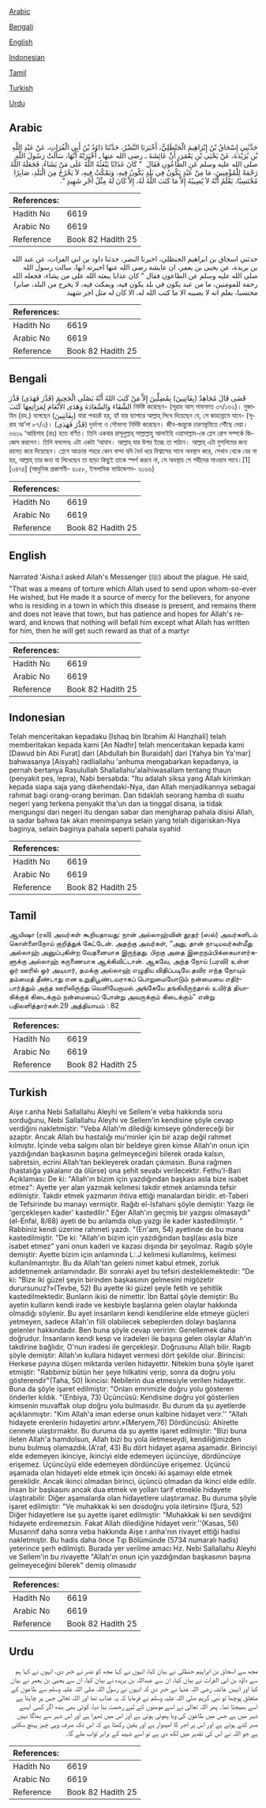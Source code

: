 [Arabic](#arabic)

[Bengali](#bengali)

[English](#english)

[Indonesian](#indonesian)

[Tamil](#tamil)

[Turkish](#turkish)

[Urdu](#urdu)

## Arabic


<div dir="rtl" lang="ar" style={{fontSize:'larger',backgroundColor:'#f8f9fa',padding:20}}>
حَدَّثَنِي إِسْحَاقُ بْنُ إِبْرَاهِيمَ الْحَنْظَلِيُّ، أَخْبَرَنَا النَّضْرُ، حَدَّثَنَا دَاوُدُ بْنُ أَبِي الْفُرَاتِ، عَنْ عَبْدِ اللَّهِ بْنِ بُرَيْدَةَ، عَنْ يَحْيَى بْنِ يَعْمَرَ، أَنَّ عَائِشَةَ ـ رضى الله عنها ـ أَخْبَرَتْهُ أَنَّهَا، سَأَلَتْ رَسُولَ اللَّهِ صلى الله عليه وسلم عَنِ الطَّاعُونِ فَقَالَ ‏ "‏ كَانَ عَذَابًا يَبْعَثُهُ اللَّهُ عَلَى مَنْ يَشَاءُ، فَجَعَلَهُ اللَّهُ رَحْمَةً لِلْمُؤْمِنِينَ، مَا مِنْ عَبْدٍ يَكُونُ فِي بَلَدٍ يَكُونُ فِيهِ، وَيَمْكُثُ فِيهِ، لاَ يَخْرُجُ مِنَ الْبَلَدِ، صَابِرًا مُحْتَسِبًا، يَعْلَمُ أَنَّهُ لاَ يُصِيبُهُ إِلاَّ مَا كَتَبَ اللَّهُ لَهُ، إِلاَّ كَانَ لَهُ مِثْلُ أَجْرِ شَهِيدٍ ‏"‏‏.‏
</div>
<div style={{backgroundColor:'#f8f9fa',padding:20, marginBottom: 10}}><table> <thead> <tr> <th>References:</th> <th></th> </tr> </thead> <tbody><tr><td>Hadith No</td><td>6619</td></tr><tr><td>Arabic No</td><td>6619</td></tr><tr><td>Reference</td><td>Book 82 Hadith 25</td></tr></tbody></table></div>


<div dir="rtl" lang="ar" style={{fontSize:'larger',backgroundColor:'#f8f9fa',padding:20}}>
حدثني اسحاق بن ابراهيم الحنظلي، اخبرنا النضر، حدثنا داود بن ابي الفرات، عن عبد الله بن بريدة، عن يحيى بن يعمر، ان عايشة رضى الله عنها اخبرته انها، سالت رسول الله صلى الله عليه وسلم عن الطاعون فقال " كان عذابا يبعثه الله على من يشاء، فجعله الله رحمة للمومنين، ما من عبد يكون في بلد يكون فيه، ويمكث فيه، لا يخرج من البلد، صابرا محتسبا، يعلم انه لا يصيبه الا ما كتب الله له، الا كان له مثل اجر شهيد
</div>
<div style={{backgroundColor:'#f8f9fa',padding:20, marginBottom: 10}}><table> <thead> <tr> <th>References:</th> <th></th> </tr> </thead> <tbody><tr><td>Hadith No</td><td>6619</td></tr><tr><td>Arabic No</td><td>6619</td></tr><tr><td>Reference</td><td>Book 82 Hadith 25</td></tr></tbody></table></div>

## Bengali


<div dir="ltr" lang="bn" style={{fontSize:'larger',backgroundColor:'#f8f9fa',padding:20}}>
قَضَى قَالَ مُجَاهِدٌ (بِفَاتِنِينَ) بِمُضِلِّينَ إِلاَّ مَنْ كَتَبَ اللهُ أَنَّهُ يَصْلَى الْجَحِيمَ (قَدَّرَ فَهَدَى) قَدَّرَ الشَّقَاءَ وَالسَّعَادَةَ وَهَدَى الأَنْعَامَ لِمَرَاتِعِهَا كَتَبَ নির্দিষ্ট করেছেন- (সূরাহ আস্ সাফফাত ৩৭/১৬২)। মুজাহিদ (রহ.) বলেছেন (بِفَاتِنِينَ) যারা পথভ্রষ্ট হয়, হ্যাঁ যার ব্যাপারে আল্লাহ্ লিখে দিয়েছেন যে, সে জাহান্নামে যাবে- (সূরাহ আ’লা ৮৭/৩)। (قَدَّرَ فَهَدَى) দুর্ভাগ্য ও সৌভাগ্য নির্দিষ্ট করেছেন। জীব-জন্তুকে চারণভূমিতে পৌঁছে দেয়া। ৬৬১৯ ‘আয়িশাহ (রাঃ) হতে বর্ণিত। তিনি একবার রাসূলুল্লাহ্ সাল্লাল্লাহু আলাইহি ওয়াসাল্লাম-কে প্লেগ রোগ সম্পর্কে জিজ্ঞেস করলেন। তিনি বললেনঃ এটা একটা ‘আযাব। আল্লাহ্ যার উপর ইচ্ছে তা পাঠান। আল্লাহ্ এটা মুসলিমের জন্য রহমত করে দিয়েছেন। প্লেগে আক্রান্ত শহরে কোন বান্দা যদি ধৈর্য ধরে বিশ্বাসের সাথে অবস্থান করে, সেখান থেকে বের না হয়, আল্লাহ্ তার জন্য যা লিখেছেন তা ছাড়া কিছুই তাকে স্পর্শ করবে না, সে অবস্থায় সে শহীদের সাওয়াব পাবে।[1] [৩৪৭৪] (আধুনিক প্রকাশনী- ৬১৫৮, ইসলামিক ফাউন্ডেশন- ৬১৬৬)
</div>
<div style={{backgroundColor:'#f8f9fa',padding:20, marginBottom: 10}}><table> <thead> <tr> <th>References:</th> <th></th> </tr> </thead> <tbody><tr><td>Hadith No</td><td>6619</td></tr><tr><td>Arabic No</td><td>6619</td></tr><tr><td>Reference</td><td>Book 82 Hadith 25</td></tr></tbody></table></div>

## English


<div dir="ltr" lang="en" style={{fontSize:'larger',backgroundColor:'#f8f9fa',padding:20}}>
Narrated 'Aisha:I asked Allah's Messenger (ﷺ) about the plague. He said, "That was a means of torture which Allah used to send upon whom-so-ever He wished, but He made it a source of mercy for the believers, for anyone who is residing in a town in which this disease is present, and remains there and does not leave that town, but has patience and hopes for Allah's reward, and knows that nothing will befall him except what Allah has written for him, then he will get such reward as that of a martyr
</div>
<div style={{backgroundColor:'#f8f9fa',padding:20, marginBottom: 10}}><table> <thead> <tr> <th>References:</th> <th></th> </tr> </thead> <tbody><tr><td>Hadith No</td><td>6619</td></tr><tr><td>Arabic No</td><td>6619</td></tr><tr><td>Reference</td><td>Book 82 Hadith 25</td></tr></tbody></table></div>

## Indonesian


<div dir="ltr" lang="id" style={{fontSize:'larger',backgroundColor:'#f8f9fa',padding:20}}>
Telah menceritakan kepadaku [Ishaq bin Ibrahim Al Hanzhali] telah memberitakan kepada kami [An Nadhr] telah menceritakan kepada kami [Dawud bin Abi Furat] dari [Abdullah bin Buraidah] dari [Yahya bin Ya'mar] bahwasanya [Aisyah] radliallahu 'anhuma mengabarkan kepadanya, ia pernah bertanya Rasulullah Shallallahu'alaihiwasallam tentang thaun (penyakit pes, lepra), Nabi bersabda: "Itu adalah siksa yang Allah kirimkan kepada siapa saja yang dikehendaki-Nya, dan Allah menjadikannya sebagai rahmat bagi orang-orang beriman. Dan tidaklah seorang hamba di suatu negeri yang terkena penyakit tha'un dan ia tinggal disana, ia tidak mengungsi dari negeri itu dengan sabar dan mengharap pahala disisi Allah, ia sadar bahwa tak akan menimpanya selain yang telah digariskan-Nya baginya, selain baginya pahala seperti pahala syahid
</div>
<div style={{backgroundColor:'#f8f9fa',padding:20, marginBottom: 10}}><table> <thead> <tr> <th>References:</th> <th></th> </tr> </thead> <tbody><tr><td>Hadith No</td><td>6619</td></tr><tr><td>Arabic No</td><td>6619</td></tr><tr><td>Reference</td><td>Book 82 Hadith 25</td></tr></tbody></table></div>

## Tamil


<div dir="ltr" lang="ta" style={{fontSize:'larger',backgroundColor:'#f8f9fa',padding:20}}>
ஆயிஷா (ரலி) அவர்கள் கூறியதாவது: நான் அல்லாஹ்வின் தூதர் (ஸல்) அவர்களிடம் கொள்ளைநோய் குறித்துக் கேட்டேன். அதற்கு அவர்கள், “அது, தான் நாடியவர்கள்மீது அல்லாஹ் அனுப்புகின்ற வேதனையாக இருந்தது. பிறகு அதை இறைநம்பிக்கையாளர்களுக்கு அல்லாஹ் கருணையாக ஆக்கிவிட்டான். ஆகவே, அந்த நோய் (பரவி) உள்ள ஓர் ஊரில் ஓர் அடியார், தமக்கு அல்லாஹ் எழுதிய விதிப்படியே தவிர எந்த நோயும் தம்மைத் தீண்டாது என உறுதிபூண்டவராகப் பொறுமையோடும் நன்மையை எதிர்பார்த்தும் அந்த ஊரிலிருந்து வெளியேறாமல் அங்கேயே தங்கியிருந்தால் உயிர்த் தியாகிக்குக் கிடைக்கும் நன்மையைப் போன்று அவருக்கும் கிடைக்கும்” என்று பதிலளித்தார்கள்.29 அத்தியாயம் : 82
</div>
<div style={{backgroundColor:'#f8f9fa',padding:20, marginBottom: 10}}><table> <thead> <tr> <th>References:</th> <th></th> </tr> </thead> <tbody><tr><td>Hadith No</td><td>6619</td></tr><tr><td>Arabic No</td><td>6619</td></tr><tr><td>Reference</td><td>Book 82 Hadith 25</td></tr></tbody></table></div>

## Turkish


<div dir="ltr" lang="tr" style={{fontSize:'larger',backgroundColor:'#f8f9fa',padding:20}}>
Aişe r.anha Nebi Sallallahu Aleyhi ve Sellem'e veba hakkında soru sorduğunu, Nebi Sallallahu Aleyhi ve Sellem'in kendisine şöyle cevap verdiğini nakletmiştir: "Veba Allah'm dilediği kimseye göndereceği bir azaptır. Ancak Allah bu hastalığı mu'minler için bir azap değil rahmet kılmıştır. İçinde veba salgını olan bir beldeye giren kimse Allah'ın onun için yazdığından başkasının başına gelmeyeceğini bilerek orada kalsın, sabretsin, ecrini Allah'tan bekleyerek oradan çıkmasın. Buna rağmen (hastalığa yakalanır da ölürse) ona şehit sevabı verilecektir. Fethu'l-Bari Açıklaması: De ki: "Allah'ın bizim için yazdığından başkası asla bize isabet etmez": Ayette yer alan yazmak kelimesi takdir etmek anlamında tefsir edilmiştir. Takdir etmek yazmanın ihtiva ettiği manalardan biridir. et-Taberi de Tefsirinde bu manayı vermiştir. Rağıb el-Isfahani şöyle demiştir: Yazgı ile 'gerçekleşen kader' kastedilir." Eğer Allah'ın geçmiş bir yazgısı olmasaydı" (el-Enfal, 8/68) ayeti de bu anlamda olup yazgı ile kader kastedilmiştir. " Rabbiniz kendi üzerine rahmeti yazdı. "(En'am, 54) ayetinde de bu mana kastedilmiştir. "De ki: "Allah'ın bizim için yazdığından başl(ası asla bize isabet etmez" yani onun kaderi ve kazası dışında bir şeyolmaz. Ragıb şöyle demiştir: Ayette bizim için anlamında L:.J kelimesi kullanılmış, kelimesi kullanılmamıştır. Bu da Allah'tan geleni nimet kabul etmek, zorluk addetmemek anlamındadır. Bir sonraki ayet bu tefsiri desteklemektedir: "De ki: "Bize iki güzel şeyin birinden başkasının gelmesini migözetir durursunuz?»(Tevbe, 52) Bu ayette iki güzel şeyle fetih ve şehitlik kastedilmektedir. Bunların ikisi de nimettir. İbn Battal şöyle demiştir: Bu ayetin kulların kendi irade ve kesbiyle başlarına gelen olaylar hakkında olmadığı söylenir. Bu ayet insanların kendi kendilerine elde etmeye güçleri yetmeyen, sadece Allah'ın fiili olabilecek sebeplerden dolayı başlarına gelenler hakkındadır. Ben buna şöyle cevap veririm: Genellemek daha doğrudur. İnsanların kendi kesp ve iradeleri ile başına gelen olaylar Allah'ın takdirine bağlıdır, O'nun iradesi ile gerçekleşir. Doğrusunu Allah bilir. Ragıb şöyle demiştir: Allah'ın kullara hidayet vermesi dört şekilde olur. Birincisi: Herkese payına düşen miktarda verilen hidayettir. Nitekim buna şöyle işaret etmiştir: "Rabbimiz bütün her şeye hilkatini verip, sonra da doğru yolu gösterendir"(Taha, 50) İkincisi: Nebilerin dua etmesiyle verilen hidayettir. Buna da şöyle işaret edilmiştir: "Onları emrimizle doğru yolu gösteren önderler kıldık. "(Enbiya, 73) Üçüncüsü: Kendisine doğru yol gösterilen kimsenin muvaffak olup doğru yolu bulmasıdır. Bu durum da şu ayetlerde açıklanmıştır: "Kim Allah'a iman ederse onun kalbine hidayet verir.'' "Allah hidayete erenlerin hidayetini artınr.»(Meryem,76) Dördüncüsü: Ahirette cennete ulaştırmaktır. Bu duruma da şu ayette işaret edilmiştir: "Bizi buna ileten Allah'a hamdolsun, Allah bizi bu yola iletmeseydi, kendiliğimizden bunu bulmuş olamazdık.(A'raf, 43) Bu dört hidayet aşama aşamadır. Birinciyi elde edemeyen ikinciye, ikinciyi elde edemeyen üçüncüye, dördüncüye erişemez. Üçüncüyü elde edemeyen dördüncüye erişemez. Üçüncü aşamada olan hidayeti elde etmek için önceki iki aşamayı elde etmek gereklidir. Ancak ikinci olmadan birinci, üçüncü olmadan da ikinci elde edilir. İnsan bir başkasını ancak dua etmek ve yolları tarif etmekle hidayete ulaştırabilir. Diğer aşamalarda olan hidayetlere ulaştıramaz. Bu duruma şöyle işaret edilmiştir: "Ve muhakkak ki sen dosdoğru yola iletirsin» (Şura, 52) Diğer hidayetlere ise şu ayette işaret edilmiştir: "Muhakkak ki sen sevdiğini hidayete erdiremezsin. Fakat Allah dilediğine hidayet verir.''(Kasas, 56) Musannif daha sonra veba hakkında Aişe r.anha'nın rivayet ettiği hadisi nakletmiştir. Bu hadis daha önce Tıp Bölümünde (5734 numaralı hadis) yeterince şerh edilmişti. Burada yer verilme amacı Hz. Nebi Sallallahu Aleyhi ve Sellem'in bu rivayette "Allah'ın onun için yazdığından başkasının başına gelmeyeceğini bilerek" demiş olmasıdır
</div>
<div style={{backgroundColor:'#f8f9fa',padding:20, marginBottom: 10}}><table> <thead> <tr> <th>References:</th> <th></th> </tr> </thead> <tbody><tr><td>Hadith No</td><td>6619</td></tr><tr><td>Arabic No</td><td>6619</td></tr><tr><td>Reference</td><td>Book 82 Hadith 25</td></tr></tbody></table></div>

## Urdu


<div dir="rtl" lang="ur" style={{fontSize:'larger',backgroundColor:'#f8f9fa',padding:20}}>
مجھ سے اسحاق بن ابراہیم حنظلی نے بیان کیا، انہوں نے کہا مجھ کو نضر نے خبر دی، انہوں نے کہا ہم سے داؤد بن ابی الفرات نے بیان کیا، ان سے عبداللہ بن بریدہ نے بیان کیا، ان سے یحییٰ بن یعمر نے بیان کیا اور انہیں عائشہ رضی اللہ عنہا نے خبر دی کہ انہوں نے رسول اللہ صلی اللہ علیہ وسلم سے طاعون کے متعلق پوچھا تو نبی کریم صلی اللہ علیہ وسلم نے فرمایا کہ یہ عذاب تھا اور اللہ تعالیٰ جس پر چاہتا ہے اسے بھیجتا تھا۔ پھر اللہ تعالیٰ نے اسے مومنوں کے لیے رحمت بنا دیا، کوئی بھی بندہ اگر کسی ایسے شہر میں ہے جس میں طاعون کی وبا پھوٹی ہوئی ہے اور اس میں ٹھہرا ہے اور اس شہر سے بھاگا نہیں صبر کئے ہوئے ہے اور اس پر اجر کا امیدوار ہے اور یقین رکھتا ہے کہ اس تک صرف وہی چیز پہنچ سکتی ہے جو اللہ نے اس کی تقدیر میں لکھ دی ہے تو اسے شہید کے برابر ثواب ملے گا۔
</div>
<div style={{backgroundColor:'#f8f9fa',padding:20, marginBottom: 10}}><table> <thead> <tr> <th>References:</th> <th></th> </tr> </thead> <tbody><tr><td>Hadith No</td><td>6619</td></tr><tr><td>Arabic No</td><td>6619</td></tr><tr><td>Reference</td><td>Book 82 Hadith 25</td></tr></tbody></table></div>